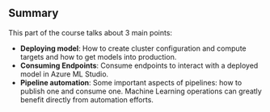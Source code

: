 ## Summary

This part of the course talks about 3 main points:

* **Deploying model**: How to create cluster configuration and compute targets and how to get models into production.
* **Consuming Endpoints**: Consume endpoints to interact with a deployed model in Azure ML Studio.
* **Pipeline automation**: Some important aspects of pipelines: how to publish one and consume one. Machine Learning operations can greatly benefit directly from automation efforts.

